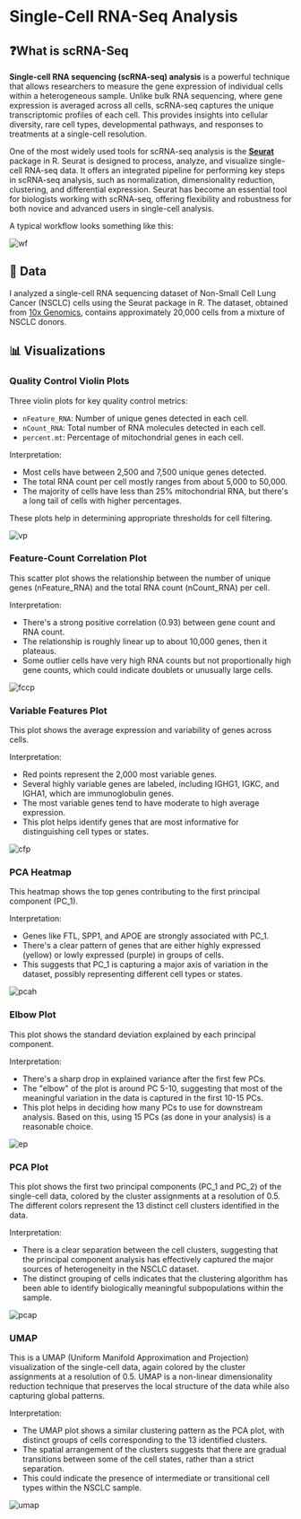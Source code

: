 # Single-Cell RNA-Seq Analysis
## ❓What is scRNA-Seq
**Single-cell RNA sequencing (scRNA-seq) analysis** is a powerful technique that allows researchers to measure the gene expression of individual cells within a heterogeneous sample. Unlike bulk RNA sequencing, where gene expression is averaged across all cells, scRNA-seq captures the unique transcriptomic profiles of each cell. This provides insights into cellular diversity, rare cell types, developmental pathways, and responses to treatments at a single-cell resolution.

One of the most widely used tools for scRNA-seq analysis is the **[Seurat](https://satijalab.org/seurat/)** package in R. Seurat is designed to process, analyze, and visualize single-cell RNA-seq data. It offers an integrated pipeline for performing key steps in scRNA-seq analysis, such as normalization, dimensionality reduction, clustering, and differential expression. Seurat has become an essential tool for biologists working with scRNA-seq, offering flexibility and robustness for both novice and advanced users in single-cell analysis.

A typical workflow looks something like this:

![wf](https://github.com/ndomah001/scRNA-Seq-Analysis/blob/main/workflow.jpg)

## 📝 Data
I analyzed a single-cell RNA sequencing dataset of Non-Small Cell Lung Cancer (NSCLC) cells using the Seurat package in R. The dataset, obtained from [10x Genomics](https://www.10xgenomics.com/datasets/20-k-mixture-of-nsclc-dt-cs-from-7-donors-3-v-3-1-3-1-standard-6-1-0), contains approximately 20,000 cells from a mixture of NSCLC donors.

## 📊 Visualizations
### Quality Control Violin Plots
Three violin plots for key quality control metrics:
- `nFeature_RNA`: Number of unique genes detected in each cell.
- `nCount_RNA`: Total number of RNA molecules detected in each cell.
- `percent.mt`: Percentage of mitochondrial genes in each cell.

Interpretation:
- Most cells have between 2,500 and 7,500 unique genes detected.
- The total RNA count per cell mostly ranges from about 5,000 to 50,000.
- The majority of cells have less than 25% mitochondrial RNA, but there's a long tail of cells with higher percentages.

These plots help in determining appropriate thresholds for cell filtering.

![vp](https://github.com/ndomah001/scRNA-Seq-Analysis/blob/main/1.%20violin%20plot.png)

### Feature-Count Correlation Plot
This scatter plot shows the relationship between the number of unique genes (nFeature_RNA) and the total RNA count (nCount_RNA) per cell.

Interpretation:
- There's a strong positive correlation (0.93) between gene count and RNA count.
- The relationship is roughly linear up to about 10,000 genes, then it plateaus.
- Some outlier cells have very high RNA counts but not proportionally high gene counts, which could indicate doublets or unusually large cells.

![fccp](https://github.com/ndomah001/scRNA-Seq-Analysis/blob/main/2.%20molecules%20x%20genes.png)

### Variable Features Plot
This plot shows the average expression and variability of genes across cells. 

Interpretation:
- Red points represent the 2,000 most variable genes.
- Several highly variable genes are labeled, including IGHG1, IGKC, and IGHA1, which are immunoglobulin genes.
- The most variable genes tend to have moderate to high average expression.
- This plot helps identify genes that are most informative for distinguishing cell types or states.

![cfp](https://github.com/ndomah001/scRNA-Seq-Analysis/blob/main/3%20avg%20expression%20x%20standardized%20variance.png)

### PCA Heatmap
This heatmap shows the top genes contributing to the first principal component (PC_1).

Interpretation:
- Genes like FTL, SPP1, and APOE are strongly associated with PC_1.
- There's a clear pattern of genes that are either highly expressed (yellow) or lowly expressed (purple) in groups of cells.
- This suggests that PC_1 is capturing a major axis of variation in the dataset, possibly representing different cell types or states.

![pcah](https://github.com/ndomah001/scRNA-Seq-Analysis/blob/main/4.%20PCA%20heatmap.png)

### Elbow Plot
This plot shows the standard deviation explained by each principal component.

Interpretation:
- There's a sharp drop in explained variance after the first few PCs.
- The "elbow" of the plot is around PC 5-10, suggesting that most of the meaningful variation in the data is captured in the first 10-15 PCs.
- This plot helps in deciding how many PCs to use for downstream analysis. Based on this, using 15 PCs (as done in your analysis) is a reasonable choice.

![ep](https://github.com/ndomah001/scRNA-Seq-Analysis/blob/main/5.%20PC%20x%20std.png)

### PCA Plot
This plot shows the first two principal components (PC_1 and PC_2) of the single-cell data, colored by the cluster assignments at a resolution of 0.5. The different colors represent the 13 distinct cell clusters identified in the data.

Interpretation:
- There is a clear separation between the cell clusters, suggesting that the principal component analysis has effectively captured the major sources of heterogeneity in the NSCLC dataset.
- The distinct grouping of cells indicates that the clustering algorithm has been able to identify biologically meaningful subpopulations within the sample.

![pcap](https://github.com/ndomah001/scRNA-Seq-Analysis/blob/main/6.%20res0.1%20clusters.png)

### UMAP
This is a UMAP (Uniform Manifold Approximation and Projection) visualization of the single-cell data, again colored by the cluster assignments at a resolution of 0.5. UMAP is a non-linear dimensionality reduction technique that preserves the local structure of the data while also capturing global patterns.

Interpretation:
- The UMAP plot shows a similar clustering pattern as the PCA plot, with distinct groups of cells corresponding to the 13 identified clusters.
- The spatial arrangement of the clusters suggests that there are gradual transitions between some of the cell states, rather than a strict separation.
- This could indicate the presence of intermediate or transitional cell types within the NSCLC sample.

![umap](https://github.com/ndomah001/scRNA-Seq-Analysis/blob/main/7.%20res0.5%20clusters.png)
